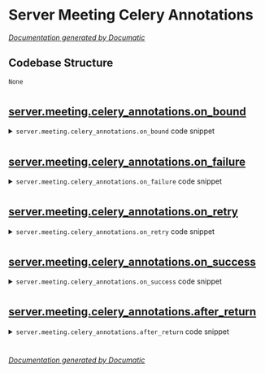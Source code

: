 # Server Meeting Celery Annotations

[_Documentation generated by Documatic_](https://www.documatic.com)

<!---Documatic-section-Codebase Structure-start--->
## Codebase Structure

<!---Documatic-block-system_architecture-start--->
```mermaid
None
```
<!---Documatic-block-system_architecture-end--->

# #
<!---Documatic-section-Codebase Structure-end--->

<!---Documatic-section-server.meeting.celery_annotations.on_bound-start--->
## [server.meeting.celery_annotations.on_bound](3-server_meeting_celery.md#server.meeting.celery_annotations.on_bound)

<!---Documatic-section-on_bound-start--->
<!---Documatic-block-server.meeting.celery_annotations.on_bound-start--->
<details>
	<summary><code>server.meeting.celery_annotations.on_bound</code> code snippet</summary>

```python
def on_bound(*args, **kwargs):
    logger.info('celery on_bound %s %s', args, kwargs)
```
</details>
<!---Documatic-block-server.meeting.celery_annotations.on_bound-end--->
<!---Documatic-section-on_bound-end--->

# #
<!---Documatic-section-server.meeting.celery_annotations.on_bound-end--->

<!---Documatic-section-server.meeting.celery_annotations.on_failure-start--->
## [server.meeting.celery_annotations.on_failure](3-server_meeting_celery.md#server.meeting.celery_annotations.on_failure)

<!---Documatic-section-on_failure-start--->
<!---Documatic-block-server.meeting.celery_annotations.on_failure-start--->
<details>
	<summary><code>server.meeting.celery_annotations.on_failure</code> code snippet</summary>

```python
def on_failure(task, exc, task_id, args, kwargs, einfo):
    logger.error('celery on_failure %s %s', (task, exc, task_id, args, kwargs, einfo), {}, exc_info=exc)
```
</details>
<!---Documatic-block-server.meeting.celery_annotations.on_failure-end--->
<!---Documatic-section-on_failure-end--->

# #
<!---Documatic-section-server.meeting.celery_annotations.on_failure-end--->

<!---Documatic-section-server.meeting.celery_annotations.on_retry-start--->
## [server.meeting.celery_annotations.on_retry](3-server_meeting_celery.md#server.meeting.celery_annotations.on_retry)

<!---Documatic-section-on_retry-start--->
<!---Documatic-block-server.meeting.celery_annotations.on_retry-start--->
<details>
	<summary><code>server.meeting.celery_annotations.on_retry</code> code snippet</summary>

```python
def on_retry(*args, **kwargs):
    logger.info('celery on_retry %s %s', args, kwargs)
```
</details>
<!---Documatic-block-server.meeting.celery_annotations.on_retry-end--->
<!---Documatic-section-on_retry-end--->

# #
<!---Documatic-section-server.meeting.celery_annotations.on_retry-end--->

<!---Documatic-section-server.meeting.celery_annotations.on_success-start--->
## [server.meeting.celery_annotations.on_success](3-server_meeting_celery.md#server.meeting.celery_annotations.on_success)

<!---Documatic-section-on_success-start--->
<!---Documatic-block-server.meeting.celery_annotations.on_success-start--->
<details>
	<summary><code>server.meeting.celery_annotations.on_success</code> code snippet</summary>

```python
def on_success(*args, **kwargs):
    logger.info('celery on_success %s %s', args, kwargs)
```
</details>
<!---Documatic-block-server.meeting.celery_annotations.on_success-end--->
<!---Documatic-section-on_success-end--->

# #
<!---Documatic-section-server.meeting.celery_annotations.on_success-end--->

<!---Documatic-section-server.meeting.celery_annotations.after_return-start--->
## [server.meeting.celery_annotations.after_return](3-server_meeting_celery.md#server.meeting.celery_annotations.after_return)

<!---Documatic-section-after_return-start--->
<!---Documatic-block-server.meeting.celery_annotations.after_return-start--->
<details>
	<summary><code>server.meeting.celery_annotations.after_return</code> code snippet</summary>

```python
def after_return(*args, **kwargs):
    logger.info('celery after_return %s %s', args, kwargs)
```
</details>
<!---Documatic-block-server.meeting.celery_annotations.after_return-end--->
<!---Documatic-section-after_return-end--->

# #
<!---Documatic-section-server.meeting.celery_annotations.after_return-end--->

[_Documentation generated by Documatic_](https://www.documatic.com)